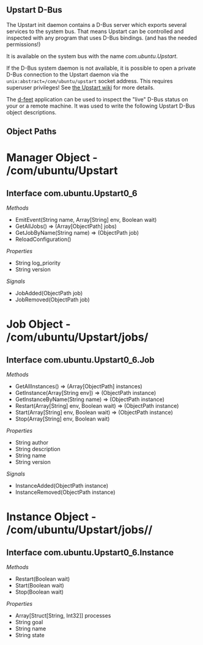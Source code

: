 Upstart D-Bus
-------------

The Upstart init daemon contains a D-Bus server which exports several services
to the system bus. That means Upstart can be controlled and inspected with any
program that uses D-Bus bindings. (and has the needed permissions!)

It is available on the system bus with the name *com.ubuntu.Upstart*.

If the D-Bus system daemon is not available, it is possible to open a private
D-Bus connection to the Upstart daemon via the
`unix:abstract=/com/ubuntu/upstart` socket address. This requires superuser
privileges! See [the Upstart wiki](http://upstart.ubuntu.com/wiki/DBusInterface)
for more details.

The [d-feet](http://live.gnome.org/DFeet) application can be used to inspect
the "live" D-Bus status on your or a remote machine. It was used to write
the following Upstart D-Bus object descriptions.

Object Paths
------------

# Manager Object - /com/ubuntu/Upstart

## Interface com.ubuntu.Upstart0\_6

*Methods*

* EmitEvent(String name, Array[String] env, Boolean wait)
* GetAllJobs() => (Array[ObjectPath] jobs)
* GetJobByName(String name) => (ObjectPath job)
* ReloadConfiguration()

*Properties*

* String log\_priority
* String version

*Signals*

* JobAdded(ObjectPath job)
* JobRemoved(ObjectPath job)

# Job Object - /com/ubuntu/Upstart/jobs/<name>

## Interface com.ubuntu.Upstart0\_6.Job

*Methods*

* GetAllInstances() => (Array[ObjectPath] instances)
* GetInstance(Array[String env]) => (ObjectPath instance)
* GetInstanceByName(String name) => (ObjectPath instance)
* Restart(Array[String] env, Boolean wait) => (ObjectPath instance)
* Start(Array[String] env, Boolean wait) => (ObjectPath instance)
* Stop(Array[String] env, Boolean wait)

*Properties*

* String author
* String description
* String name
* String version

*Signals*

* InstanceAdded(ObjectPath instance)
* InstanceRemoved(ObjectPath instance)

# Instance Object - /com/ubuntu/Upstart/jobs/<name>/<instance>

## Interface com.ubuntu.Upstart0\_6.Instance

*Methods*

* Restart(Boolean wait)
* Start(Boolean wait)
* Stop(Boolean wait)

*Properties*

* Array[Struct[String, Int32]] processes
* String goal
* String name
* String state
